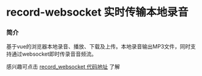# record-websocket 实时传输本地录音

### 简介
基于vue的浏览器本地录音、播放、下载及上传。本地录音输出MP3文件，同时支持通过websocket即时传录音音频流。

感兴趣可点击 [record_websocket 代码地址](https://gitee.com/supermaryer/vue_local_record_websocket) 了解   

